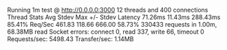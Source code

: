 Running 1m test @ http://0.0.0.0:3000
  12 threads and 400 connections
  Thread Stats   Avg      Stdev     Max   +/- Stdev
    Latency    71.26ms   11.43ms 288.43ms   85.41%
    Req/Sec   461.83    118.66   666.00     58.73%
  330433 requests in 1.00m, 68.38MB read
  Socket errors: connect 0, read 337, write 66, timeout 0
Requests/sec:   5498.43
Transfer/sec:      1.14MB
